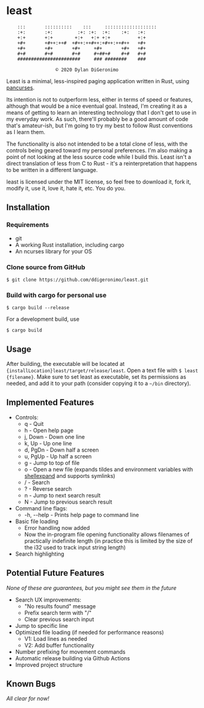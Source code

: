 # least


        :::       ::::::::::    :::     :::::::::::::::::::
        :+:       :+:         :+: :+:  :+:    :+:   :+:
        +:+       +:+        +:+   +:+ +:+          +:+
        +#+       +#++:++#  +#++:++#++:+#++:++#++   +#+
        +#+       +#+       +#+     +#+       +#+   +#+
        #+#       #+#       #+#     #+##+#    #+#   #+#
        #######################     ### ########    ###

                      © 2020 Dylan DiGeronimo


Least is a minimal, less-inspired paging application written in Rust, using [pancurses](https://crates.io/crates/pancurses).

Its intention is not to outperform less, either in terms of speed or features, although that would be a nice eventual goal. Instead, I'm creating it as a means of getting to learn an interesting technology that I don't get to use in my everyday work. As such, there'll probably be a good amount of code that's amateur-ish, but I'm going to try my best to follow Rust conventions as I learn them.

The functionality is also not intended to be a total clone of less, with the controls being geared toward my personal preferences. I'm also making a point of not looking at the less source code while I build this. Least isn't a direct translation of less from C to Rust - it's a reinterpretation that happens to be written in a different language. 

least is licensed under the MIT license, so feel free to download it, fork it, modify it, use it, love it, hate it, etc. You do you.

## Installation
### Requirements
- git
- A working Rust installation, including cargo
- An ncurses library for your OS

### Clone source from GitHub
    $ git clone https://github.com/ddigeronimo/least.git

### Build with cargo for personal use
    $ cargo build --release

For a development build, use
    
    $ cargo build

## Usage
After building, the executable will be located at `{installLocation}least/target/release/least`. Open a text file with `$ least {filename}`. Make sure to set least as executable, set its permissions as needed, and add it to your path (consider copying it to a `~/bin` directory).

## Implemented Features
- Controls:
    - q - Quit
    - h - Open help page
    - j, Down - Down one line 
    - k, Up - Up one line
    - d, PgDn - Down half a screen
    - u, PgUp - Up half a screen
    - g - Jump to top of file
    - o - Open a new file (expands tildes and environment variables with [shellexpand](https://crates.io/crates/shellexpand) and supports symlinks)
    - / - Search
    - ? - Reverse search
    - n - Jump to next search result
    - N - Jump to previous search result
- Command line flags:
    - -h, --help - Prints help page to command line
- Basic file loading
    - Error handling now added
    - Now the in-program file opening functionality allows filenames of practically indefinite length (in practice this is limited by the size of the i32 used to track input string length)
- Search highlighting

## Potential Future Features
*None of these are guarantees, but you might see them in the future*
- Search UX improvements:
    - "No results found" message
    - Prefix search term with "/"
    - Clear previous search input
- Jump to specific line
- Optimized file loading (if needed for performance reasons)
    - V1: Load lines as needed
    - V2: Add buffer functionality
- Number prefixing for movement commands
- Automatic release building via Github Actions
- Improved project structure

## Known Bugs
*All clear for now!*